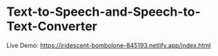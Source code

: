 # Text-to-Speech-and-Speech-to-Text-Converter
Live Demo:  https://iridescent-bombolone-845193.netlify.app/index.html

